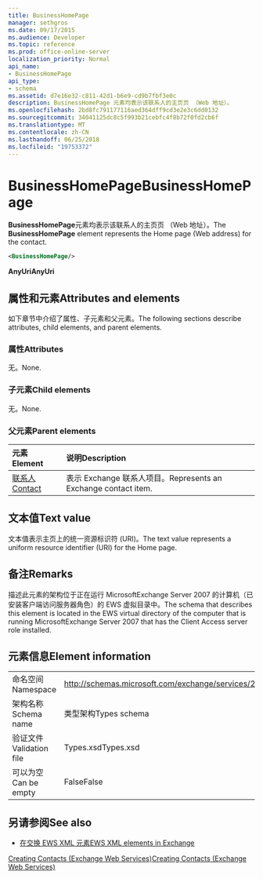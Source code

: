 ```yaml
---
title: BusinessHomePage
manager: sethgros
ms.date: 09/17/2015
ms.audience: Developer
ms.topic: reference
ms.prod: office-online-server
localization_priority: Normal
api_name:
- BusinessHomePage
api_type:
- schema
ms.assetid: d7e16e32-c811-42d1-b6e9-cd9b7fbf3e0c
description: BusinessHomePage 元素均表示该联系人的主页页 （Web 地址）。
ms.openlocfilehash: 2bd8fc791177116aed364dff9cd3e2e3c6dd0132
ms.sourcegitcommit: 34041125dc8c5f993b21cebfc4f8b72f0fd2cb6f
ms.translationtype: MT
ms.contentlocale: zh-CN
ms.lasthandoff: 06/25/2018
ms.locfileid: "19753372"
---
```

# <a name="businesshomepage"></a><span data-ttu-id="f3402-103">BusinessHomePage</span><span class="sxs-lookup"><span data-stu-id="f3402-103">BusinessHomePage</span></span>

<span data-ttu-id="f3402-104">**BusinessHomePage**元素均表示该联系人的主页页 （Web 地址）。</span><span class="sxs-lookup"><span data-stu-id="f3402-104">The **BusinessHomePage** element represents the Home page (Web address) for the contact.</span></span> 
  
```xml
<BusinessHomePage/>
```

 <span data-ttu-id="f3402-105">**AnyUri**</span><span class="sxs-lookup"><span data-stu-id="f3402-105">**AnyUri**</span></span>
## <a name="attributes-and-elements"></a><span data-ttu-id="f3402-106">属性和元素</span><span class="sxs-lookup"><span data-stu-id="f3402-106">Attributes and elements</span></span>

<span data-ttu-id="f3402-107">如下章节中介绍了属性、子元素和父元素。</span><span class="sxs-lookup"><span data-stu-id="f3402-107">The following sections describe attributes, child elements, and parent elements.</span></span>
  
### <a name="attributes"></a><span data-ttu-id="f3402-108">属性</span><span class="sxs-lookup"><span data-stu-id="f3402-108">Attributes</span></span>

<span data-ttu-id="f3402-109">无。</span><span class="sxs-lookup"><span data-stu-id="f3402-109">None.</span></span>
  
### <a name="child-elements"></a><span data-ttu-id="f3402-110">子元素</span><span class="sxs-lookup"><span data-stu-id="f3402-110">Child elements</span></span>

<span data-ttu-id="f3402-111">无。</span><span class="sxs-lookup"><span data-stu-id="f3402-111">None.</span></span>
  
### <a name="parent-elements"></a><span data-ttu-id="f3402-112">父元素</span><span class="sxs-lookup"><span data-stu-id="f3402-112">Parent elements</span></span>

|<span data-ttu-id="f3402-113">**元素**</span><span class="sxs-lookup"><span data-stu-id="f3402-113">**Element**</span></span>|<span data-ttu-id="f3402-114">**说明**</span><span class="sxs-lookup"><span data-stu-id="f3402-114">**Description**</span></span>|
|:-----|:-----|
|[<span data-ttu-id="f3402-115">联系人</span><span class="sxs-lookup"><span data-stu-id="f3402-115">Contact</span></span>](contact.md) <br/> |<span data-ttu-id="f3402-116">表示 Exchange 联系人项目。</span><span class="sxs-lookup"><span data-stu-id="f3402-116">Represents an Exchange contact item.</span></span>  <br/> |
   
## <a name="text-value"></a><span data-ttu-id="f3402-117">文本值</span><span class="sxs-lookup"><span data-stu-id="f3402-117">Text value</span></span>

<span data-ttu-id="f3402-118">文本值表示主页上的统一资源标识符 (URI)。</span><span class="sxs-lookup"><span data-stu-id="f3402-118">The text value represents a uniform resource identifier (URI) for the Home page.</span></span>
  
## <a name="remarks"></a><span data-ttu-id="f3402-119">备注</span><span class="sxs-lookup"><span data-stu-id="f3402-119">Remarks</span></span>

<span data-ttu-id="f3402-120">描述此元素的架构位于正在运行 MicrosoftExchange Server 2007 的计算机（已安装客户端访问服务器角色）的 EWS 虚拟目录中。</span><span class="sxs-lookup"><span data-stu-id="f3402-120">The schema that describes this element is located in the EWS virtual directory of the computer that is running MicrosoftExchange Server 2007 that has the Client Access server role installed.</span></span>
  
## <a name="element-information"></a><span data-ttu-id="f3402-121">元素信息</span><span class="sxs-lookup"><span data-stu-id="f3402-121">Element information</span></span>

|||
|:-----|:-----|
|<span data-ttu-id="f3402-122">命名空间</span><span class="sxs-lookup"><span data-stu-id="f3402-122">Namespace</span></span>  <br/> |http://schemas.microsoft.com/exchange/services/2006/types  <br/> |
|<span data-ttu-id="f3402-123">架构名称</span><span class="sxs-lookup"><span data-stu-id="f3402-123">Schema name</span></span>  <br/> |<span data-ttu-id="f3402-124">类型架构</span><span class="sxs-lookup"><span data-stu-id="f3402-124">Types schema</span></span>  <br/> |
|<span data-ttu-id="f3402-125">验证文件</span><span class="sxs-lookup"><span data-stu-id="f3402-125">Validation file</span></span>  <br/> |<span data-ttu-id="f3402-126">Types.xsd</span><span class="sxs-lookup"><span data-stu-id="f3402-126">Types.xsd</span></span>  <br/> |
|<span data-ttu-id="f3402-127">可以为空</span><span class="sxs-lookup"><span data-stu-id="f3402-127">Can be empty</span></span>  <br/> |<span data-ttu-id="f3402-128">False</span><span class="sxs-lookup"><span data-stu-id="f3402-128">False</span></span>  <br/> |
   
## <a name="see-also"></a><span data-ttu-id="f3402-129">另请参阅</span><span class="sxs-lookup"><span data-stu-id="f3402-129">See also</span></span>



- [<span data-ttu-id="f3402-130">在交换 EWS XML 元素</span><span class="sxs-lookup"><span data-stu-id="f3402-130">EWS XML elements in Exchange</span></span>](ews-xml-elements-in-exchange.md)


[<span data-ttu-id="f3402-131">Creating Contacts (Exchange Web Services)</span><span class="sxs-lookup"><span data-stu-id="f3402-131">Creating Contacts (Exchange Web Services)</span></span>](http://msdn.microsoft.com/library/4845917e-70d1-481c-bbd7-011ec6571789%28Office.15%29.aspx)

